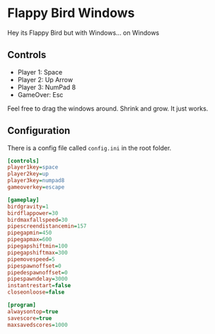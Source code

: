 # Flappy Bird Windows
Hey its Flappy Bird but with Windows... on Windows

## Controls
- Player 1: Space
- Player 2: Up Arrow
- Player 3: NumPad 8
- GameOver: Esc

Feel free to drag the windows around. Shrink and grow. It just works.

## Configuration
There is a config file called `config.ini` in the root folder.

```ini
[controls]
player1key=space
player2key=up
player3key=numpad8
gameoverkey=escape

[gameplay]
birdgravity=1
birdflappower=30
birdmaxfallspeed=30
pipescreendistancemin=157
pipegapmin=450
pipegapmax=600
pipegapshiftmin=100
pipegapshiftmax=300
pipemovespeed=5
pipespawnoffset=0
pipedespawnoffset=0
pipespawndelay=3000
instantrestart=false
closeonloose=false

[program]
alwaysontop=true
savescore=true
maxsavedscores=1000
```

